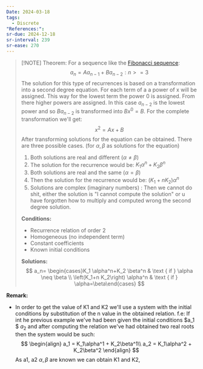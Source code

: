 ```yaml
---
Date: 2024-03-18
tags:
  - Discrete
"References:": 
sr-due: 2024-12-18
sr-interval: 239
sr-ease: 270
---
```


> [!NOTE]  Theorem:
> For a sequence like the [Fibonacci sequence](Fibonacci%20sequence): 
>$$
>a_n = Aa_{n-1} + Ba_{n-2}: n>= 3
>$$
> The solution for this type of recurrences is based on a transformation into a second degree equation.  For each term of a a power of x will be assigned. This way for the lowest term the power 0 is assigned. From there higher powers are assigned. 
> In this case $a_{n-2}$ is the lowest power and so $Ba_{n-2}$ is transformed into $Bx^0 = B$. 
> For the complete transformation we'll get: 
>$$
> x^2 = Ax + B
>$$
> After transforming solutions for the equation can be obtained. There are three possible cases. (for $\alpha , \beta$ as solutions for the equation)
> 1. Both solutions are real and different ($\alpha \not = \beta$)
> 	1. The solution for the recurrence would be: $K_1 \alpha^n+K_2 \beta^n$
> 2. Both solutions are real and the same ($\alpha = \beta$)
> 	1. Then the solution for the recurrence would be: $(K_1+n K_2) \alpha^n$
> 3. Solutions are complex (imaginary numbers) : Then we cannot do shit, either the solution is "I cannot compute the solution" or u have forgotten how to multiply and computed wrong the second degree solution. 
> 
> **Conditions:**
> + Recurrence relation of order 2 
> + Homogeneous (no independent term)
> + Constant coefficients
> + Known initial conditions
> 
> **Solutions:**
$$
> a_n= \begin{cases}K_1 \alpha^n+K_2 \beta^n & \text { if } \alpha \neq \beta \\ \left(K_1+n K_2\right) \alpha^n & \text { if } \alpha=\beta\end{cases}
$$

**Remark:**
+ In order to get the value of K1 and K2 we'll use a system with the initial conditions by substitution of the n value in the obtained relation. 
f.e: If int he previous example we've had been given the initial conditions $a_1 $ $a_2$ and after computing the relation we've had obtained two real roots then the system would be such: 
$$
\begin{align}
a_1 = K_1\alpha^1 + K_2\beta^1\\
a_2 = K_1\alpha^2 + K_2\beta^2 
\end{align}
$$
As a1, a2 $\alpha, \beta$ are known we can obtain K1 and K2,

